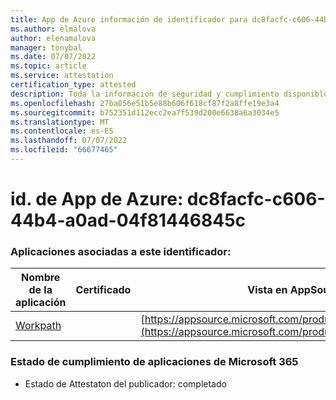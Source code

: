 ```yaml
---
title: App de Azure información de identificador para dc8facfc-c606-44b4-a0ad-04f81446845c
ms.author: elmalova
author: elenamalova
manager: tonybal
ms.date: 07/07/2022
ms.topic: article
ms.service: attestation
certification_type: attested
description: Toda la información de seguridad y cumplimiento disponible para dc8facfc-c606-44b4-a0ad-04f81446845c.
ms.openlocfilehash: 27ba056e51b5e88b606f618cf87f2a8ffe19e3a4
ms.sourcegitcommit: b752351d112ecc2ea7f539d200e6638a6a3034e5
ms.translationtype: MT
ms.contentlocale: es-ES
ms.lasthandoff: 07/07/2022
ms.locfileid: "66677465"
---
```

# <a name="azure-app-id-dc8facfc-c606-44b4-a0ad-04f81446845c"></a>id. de App de Azure: dc8facfc-c606-44b4-a0ad-04f81446845c


### <a name="apps-associated-with-this-id"></a>Aplicaciones asociadas a este identificador:
| **Nombre de la aplicación** | **Certificado** | **Vista en AppSource** |
|--------------|---------------|-----------------------|
| [Workpath](../forward/WA200003898.md) |  | [https://appsource.microsoft.com/product/office/WA200003898](https://appsource.microsoft.com/product/office/WA200003898) |

### <a name="microsoft-365-app-compliance-status"></a>Estado de cumplimiento de aplicaciones de Microsoft 365
- Estado de Attestaton del publicador: completado
